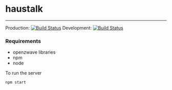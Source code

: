 # haustalk
---
Production: [![Build Status](https://travis-ci.org/haustalk/haustalk-server.svg?branch=master)](https://travis-ci.org/haustalk/haustalk-server)
Development: [![Build Status](https://travis-ci.org/haustalk/haustalk-server.svg?branch=develop)](https://travis-ci.org/haustalk/haustalk-server)

### Requirements
- openzwave libraries
- npm
- node

To run the server
```bash
npm start
```